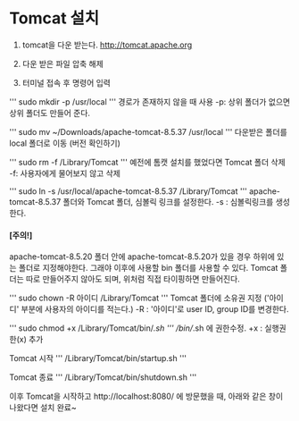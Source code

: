 # Tomcat 설치

1. tomcat을 다운 받는다.
http://tomcat.apache.org

2. 다운 받은 파일 압축 해제

3. 터미널 접속 후 명령어 입력 

''' sudo mkdir -p /usr/local '''
경로가 존재하지 않을 때 사용
-p: 상위 폴더가 없으면 상위 폴더도 만들어 준다. 

''' sudo mv ~/Downloads/apache-tomcat-8.5.37 /usr/local ''' 
다운받은 폴더를 local 폴더로 이동 (버전 확인하기)

''' sudo rm -f /Library/Tomcat '''
예전에 톰캣 설치를 했었다면 Tomcat 폴더 삭제 
-f: 사용자에게 물어보지 않고 삭제

''' sudo ln -s /usr/local/apache-tomcat-8.5.37 /Library/Tomcat '''
apache-tomcat-8.5.37 폴더와 Tomcat 폴더, 심볼릭 링크를 설정한다.
-s : 심볼릭링크를 생성한다.

#### [주의!] 
apache-tomcat-8.5.20 폴더 안에 apache-tomcat-8.5.20가 있을 경우 하위에 있는 폴더로 지정해야한다.
그래야 이후에 사용할 bin 폴더를 사용할 수 있다.
Tomcat 폴더는 따로 만들어주지 않아도 되며, 위처럼 직접 타이핑하면 만들어진다.


''' sudo chown -R 아이디 /Library/Tomcat '''
Tomcat 폴더에 소유권 지정 ('아이디' 부분에 사용자의 아이디를 적는다.)
 -R : '아이디'로 user ID, group ID를 변경한다.

''' sudo chmod +x /Library/Tomcat/bin/*.sh '''
/bin/*.sh 에 권한수정.
+x : 실행권한(x) 추가

Tomcat 시작
''' /Library/Tomcat/bin/startup.sh '''

Tomcat 종료
''' /Library/Tomcat/bin/shutdown.sh '''
 

이후 Tomcat을 시작하고  http://localhost:8080/ 에 방문했을 때, 
아래와 같은 창이 나왔다면 설치 완료~



